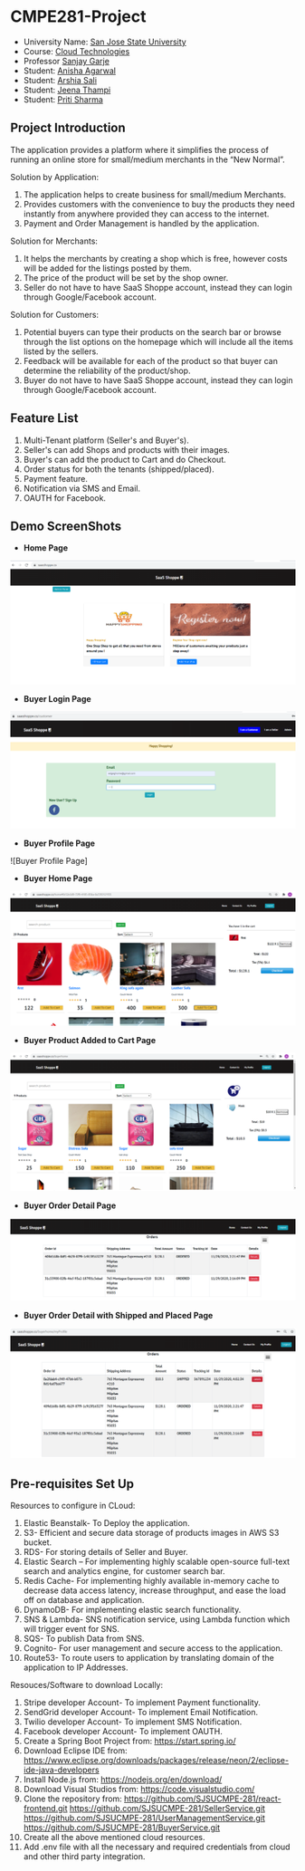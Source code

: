 # CMPE281-Project

* University Name: [San Jose State University](http://www.sjsu.edu/)
* Course: [Cloud Technologies](http://info.sjsu.edu/web-dbgen/catalog/courses/CMPE281.html)
* Professor [Sanjay Garje](https://www.linkedin.com/in/sanjaygarje/)
* Student: [Anisha Agarwal](www.linkedin.com/in/anisha25)
* Student: [Arshia Sali](https://www.linkedin.com/in/arshia-sali-842417101/)
* Student: [Jeena Thampi](http://linkedin.com/in/jeena-thampi-61a350b3)
* Student: [Priti Sharma](https://www.linkedin.com/in/priti-sharma-68b60b64)

## Project Introduction
The application provides a platform where it simplifies the process of running an online store for small/medium merchants in the “New Normal”.

Solution by Application: 
1.	The application helps to create business for small/medium Merchants.
2.	Provides customers with the convenience to buy the products they need instantly from anywhere provided they can access to the internet.
3.	Payment and Order Management is handled by the application.

Solution for Merchants:
1.	It helps the merchants by creating a shop which is free, however costs will be added for the listings posted by them.
2.	The price of the product will be set by the shop owner.
3.	Seller do not have to have SaaS Shoppe account, instead they can login through Google/Facebook account.

Solution for Customers:
1.	Potential buyers can type their products on the search bar or browse through the list options on the homepage which will include all the items listed by the sellers.
2.	Feedback will be available for each of the product so that buyer can determine the reliability of the product/shop.
3.	Buyer do not have to have SaaS Shoppe account, instead they can login through Google/Facebook account.

## Feature List
1.	Multi-Tenant platform (Seller's and Buyer's).
2.	Seller's can add Shops and products with their images.
3.	Buyer's can add the product to Cart and do Checkout.
4.	Order status for both the tenants (shipped/placed).
5.	Payment feature.
6.	Notification via SMS and Email.
7.	OAUTH for Facebook.

## Demo ScreenShots
- **Home Page**

![Home Page](https://github.com/SJSUCMPE-281/BuyerService/blob/main/images/HomePage.png)

- **Buyer Login Page**

![Buyer Login Page](https://github.com/SJSUCMPE-281/BuyerService/blob/main/images/buyer-login-oauth.png)

- **Buyer Profile Page**

![Buyer Profile Page]

- **Buyer Home Page**

![Buyer Home Page](https://github.com/SJSUCMPE-281/BuyerService/blob/main/images/Buyer-home-page.png)

- **Buyer Product Added to Cart Page**

![Buyer Product Added to Cart Page](https://github.com/SJSUCMPE-281/BuyerService/blob/main/images/face-mask-added-to-cart.png)

- **Buyer Order Detail Page**

![Buyer Order Detail Page](https://github.com/SJSUCMPE-281/BuyerService/blob/main/images/buyer-order-details.png)

- **Buyer Order Detail with Shipped and Placed Page**

![Buyer Order Detail with Shipped and Placed Page](https://github.com/SJSUCMPE-281/BuyerService/blob/main/images/order-shipped-ordered.png)


## Pre-requisites Set Up

Resources to configure in CLoud:
1. 	Elastic Beanstalk- To Deploy the application.
2.	S3- Efficient and secure data storage of products images in AWS S3 bucket.
3.	RDS- For storing details of Seller and Buyer.
4.	Elastic Search – For implementing highly scalable open-source full-text search and analytics engine, for customer search bar. 
5.	Redis Cache- For implementing highly available in-memory cache to decrease data access latency, increase throughput, and ease the load off on database and application.
6.	DynamoDB- For implementing elastic search functionality.
7.	SNS & Lambda- SNS notification service, using Lambda function which will trigger event for SNS.
8.	SQS- To publish Data from SNS.
9.	Cognito- For user management and secure access to the application.
10.	Route53- To route users to application by translating domain of the application to IP Addresses.

Resouces/Software to download Locally:

1.	Stripe developer Account- To implement Payment functionality.
2.	SendGrid developer Account- To implement Email Notification.
3.	Twilio developer Account- To implement SMS Notification.
4.	Facebook developer Account- To implement OAUTH.
4.	Create a Spring Boot Project from: https://start.spring.io/
5.	Download Eclipse IDE from: https://www.eclipse.org/downloads/packages/release/neon/2/eclipse-ide-java-developers
6.	Install Node.js from: https://nodejs.org/en/download/
7.	Download Visual Studios from: https://code.visualstudio.com/
8.	Clone the repository from: https://github.com/SJSUCMPE-281/react-frontend.git
							   https://github.com/SJSUCMPE-281/SellerService.git
							   https://github.com/SJSUCMPE-281/UserManagementService.git
							   https://github.com/SJSUCMPE-281/BuyerService.git
9.	Create all the above mentioned cloud resources.
10.	Add .env file with all the necessary and required credentials from cloud and other third party integration.	
